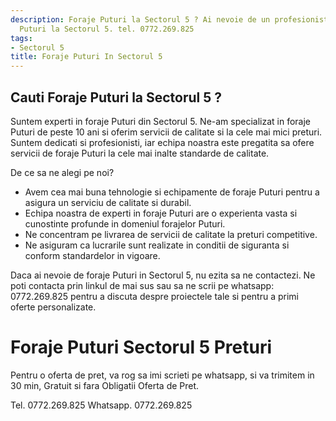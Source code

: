 ```yaml
---
description: Foraje Puturi la Sectorul 5 ? Ai nevoie de un profesionist in Foraje
  Puturi la Sectorul 5. tel. 0772.269.825
tags:
- Sectorul 5
title: Foraje Puturi In Sectorul 5
---
```



## Cauti Foraje Puturi la Sectorul 5 ?


Suntem experti in foraje Puturi din Sectorul 5. Ne-am specializat in foraje Puturi de peste 10 ani si oferim servicii de calitate si la cele mai mici preturi. Suntem dedicati si profesionisti, iar echipa noastra este pregatita sa ofere servicii de foraje Puturi la cele mai inalte standarde de calitate.

De ce sa ne alegi pe noi?

- Avem cea mai buna tehnologie si echipamente de foraje Puturi pentru a asigura un serviciu de calitate si durabil.
- Echipa noastra de experti in foraje Puturi are o experienta vasta si cunostinte profunde in domeniul forajelor Puturi.
- Ne concentram pe livrarea de servicii de calitate la preturi competitive.
- Ne asiguram ca lucrarile sunt realizate in conditii de siguranta si conform standardelor in vigoare.

Daca ai nevoie de foraje Puturi in Sectorul 5, nu ezita sa ne contactezi. Ne poti contacta prin linkul de mai sus sau sa ne scrii pe whatsapp: 0772.269.825 pentru a discuta despre proiectele tale si pentru a primi oferte personalizate.

# Foraje Puturi Sectorul 5 Preturi
Pentru o oferta de pret, va rog sa imi scrieti pe whatsapp, si va trimitem in 30 min, Gratuit si fara Obligatii Oferta de Pret.

Tel. 0772.269.825
Whatsapp. 0772.269.825
